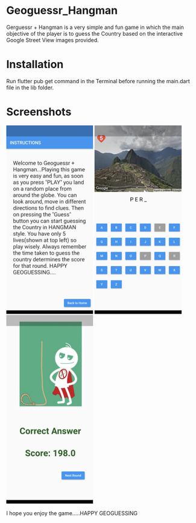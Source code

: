 # Geoguessr_Hangman
Gerguessr + Hangman is a very simple and fun game in which the main objective of the player is to guess the Country based on the interactive Google Street View images provided.

# Installation
Run flutter pub get command in the Terminal before running the main.dart file in the lib folder.

# Screenshots
<img src="instructions.png" height=500>
<img src="gameplay.png" height=500>
<img src="result.png" height=500>

I hope you enjoy the game.....HAPPY GEOGUESSING
